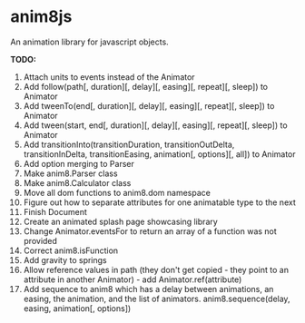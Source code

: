 # anim8js
An animation library for javascript objects. 

**TODO:**

1. Attach units to events instead of the Animator
2. Add follow(path[, duration][, delay][, easing][, repeat][, sleep]) to Animator
3. Add tweenTo(end[, duration][, delay][, easing][, repeat][, sleep]) to Animator
3. Add tween(start, end[, duration][, delay][, easing][, repeat][, sleep]) to Animator
4. Add transitionInto(transitionDuration, transitionOutDelta, transitionInDelta, transitionEasing, animation[, options][, all]) to Animator
5. Add option merging to Parser
6. Make anim8.Parser class
7. Make anim8.Calculator class
8. Move all dom functions to anim8.dom namespace
9. Figure out how to separate attributes for one animatable type to the next
10. Finish Document 
11. Create an animated splash page showcasing library
12. Change Animator.eventsFor to return an array of a function was not provided
13. Correct anim8.isFunction
14. Add gravity to springs
15. Allow reference values in path (they don't get copied - they point to an attribute in another Animator) - add Animator.ref(attribute)
16. Add sequence to anim8 which has a delay between animations, an easing, the animation, and the list of animators. anim8.sequence(delay, easing, animation[, options])
